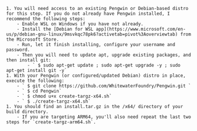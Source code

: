     1. You will need access to an existing Pengwin or Debian-based distro for this step. If you do not already have Pengwin installed, I recommend the following steps:
        - Enable WSL on Windows if you have not already.
        - Install the [Debian for WSL app](https://www.microsoft.com/en-us/p/debian-gnu-linux/9msvkqc78pk6?activetab=pivot%3Aoverviewtab) from the Microsoft Store.
        - Run, let it finish installing, configure your username and password.
        - Then you will need to update apt, upgrade existing packages, and then install git:
            - ` $ sudo apt-get update ; sudo apt-get upgrade -y ; sudo apt-get install git -y`
    1. With your Pengwin (or configured/updated Debian) distro in place, execute the following:
        - ` $ git clone https://github.com/WhitewaterFoundry/Pengwin.git `
        - ` $ cd Pengwin`
        - ` $ chmod u+x create-targz-x64.sh`
        - ` $ ./create-targz-x64.sh`
    1. You should find an install.tar.gz in the /x64/ directory of your build directory.
        - If you are targeting ARM64, you'll also need repeat the last two steps for `create-targz-arm64.sh`.